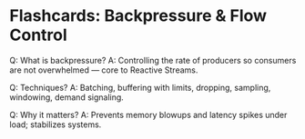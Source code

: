 # Flashcards: Backpressure & Flow Control

Q: What is backpressure?
A: Controlling the rate of producers so consumers are not overwhelmed — core to Reactive Streams.

Q: Techniques?
A: Batching, buffering with limits, dropping, sampling, windowing, demand signaling.

Q: Why it matters?
A: Prevents memory blowups and latency spikes under load; stabilizes systems.
